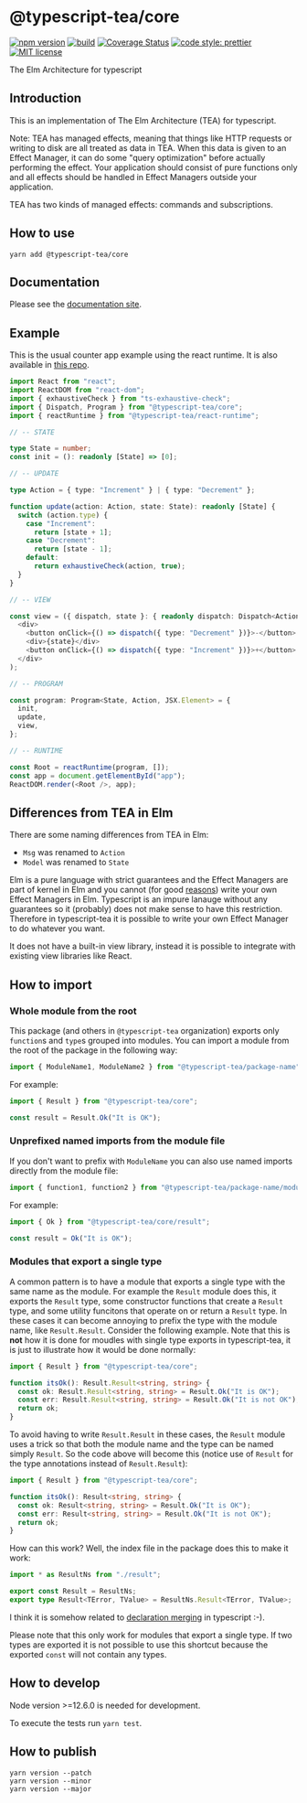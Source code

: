 # @typescript-tea/core

[![npm version][version-image]][version-url]
[![build][build-image]][build-url]
[![Coverage Status][codecov-image]][codecov-url]
[![code style: prettier][prettier-image]][prettier-url]
[![MIT license][license-image]][license-url]

The Elm Architecture for typescript

## Introduction

This is an implementation of The Elm Architecture (TEA) for typescript.

Note: TEA has managed effects, meaning that things like HTTP requests or writing to disk are all treated as data in TEA. When this data is given to an Effect Manager, it can do some "query optimization" before actually performing the effect. Your application should consist of pure functions only and all effects should be handled in Effect Managers outside your application.

TEA has two kinds of managed effects: commands and subscriptions.

## How to use

```
yarn add @typescript-tea/core
```

## Documentation

Please see the [documentation site](https://typescript-tea.github.io/core).

## Example

This is the usual counter app example using the react runtime. It is also available in [this repo](https://github.com/typescript-tea/simple-counter-example).

```ts
import React from "react";
import ReactDOM from "react-dom";
import { exhaustiveCheck } from "ts-exhaustive-check";
import { Dispatch, Program } from "@typescript-tea/core";
import { reactRuntime } from "@typescript-tea/react-runtime";

// -- STATE

type State = number;
const init = (): readonly [State] => [0];

// -- UPDATE

type Action = { type: "Increment" } | { type: "Decrement" };

function update(action: Action, state: State): readonly [State] {
  switch (action.type) {
    case "Increment":
      return [state + 1];
    case "Decrement":
      return [state - 1];
    default:
      return exhaustiveCheck(action, true);
  }
}

// -- VIEW

const view = ({ dispatch, state }: { readonly dispatch: Dispatch<Action>; readonly state: State }) => (
  <div>
    <button onClick={() => dispatch({ type: "Decrement" })}>-</button>
    <div>{state}</div>
    <button onClick={() => dispatch({ type: "Increment" })}>+</button>
  </div>
);

// -- PROGRAM

const program: Program<State, Action, JSX.Element> = {
  init,
  update,
  view,
};

// -- RUNTIME

const Root = reactRuntime(program, []);
const app = document.getElementById("app");
ReactDOM.render(<Root />, app);
```

## Differences from TEA in Elm

There are some naming differences from TEA in Elm:

- `Msg` was renamed to `Action`
- `Model` was renamed to `State`

Elm is a pure language with strict guarantees and the Effect Managers are part of kernel in Elm and you cannot (for good [reasons](https://groups.google.com/forum/#!msg/elm-dev/1JW6wknkDIo/H9ZnS71BCAAJ)) write your own Effect Managers in Elm. Typescript is an impure lanauge without any guarantees so it (probably) does not make sense to have this restriction. Therefore in typescript-tea it is possible to write your own Effect Manager to do whatever you want.

It does not have a built-in view library, instead it is possible to integrate with existing view libraries like React.

## How to import

### Whole module from the root

This package (and others in `@typescript-tea` organization) exports only `function`s and `type`s grouped into modules. You can import a module from the root of the package in the following way:

```ts
import { ModuleName1, ModuleName2 } from "@typescript-tea/package-name";
```

For example:

```ts
import { Result } from "@typescript-tea/core";

const result = Result.Ok("It is OK");
```

### Unprefixed named imports from the module file

If you don't want to prefix with `ModuleName` you can also use named imports directly from the module file:

```ts
import { function1, function2 } from "@typescript-tea/package-name/module-name";
```

For example:

```ts
import { Ok } from "@typescript-tea/core/result";

const result = Ok("It is OK");
```

### Modules that export a single type

A common pattern is to have a module that exports a single type with the same name as the module. For example the `Result` module does this, it exports the `Result` type, some constructor functions that create a `Result` type, and some utility funcitons that operate on or return a `Result` type. In these cases it can become annoying to prefix the type with the module name, like `Result.Result`. Consider the following example. Note that this is **not** how it is done for moudles with single type exports in typescript-tea, it is just to illustrate how it would be done normally:

```ts
import { Result } from "@typescript-tea/core";

function itsOk(): Result.Result<string, string> {
  const ok: Result.Result<string, string> = Result.Ok("It is OK");
  const err: Result.Result<string, string> = Result.Ok("It is not OK");
  return ok;
}
```

To avoid having to write `Result.Result` in these cases, the `Result` module uses a trick so that both the module name and the type can be named simply `Result`. So the code above will become this (notice use of `Result` for the type annotations instead of `Result.Result`):

```ts
import { Result } from "@typescript-tea/core";

function itsOk(): Result<string, string> {
  const ok: Result<string, string> = Result.Ok("It is OK");
  const err: Result<string, string> = Result.Ok("It is not OK");
  return ok;
}
```

How can this work? Well, the index file in the package does this to make it work:

```ts
import * as ResultNs from "./result";

export const Result = ResultNs;
export type Result<TError, TValue> = ResultNs.Result<TError, TValue>;
```

I think it is somehow related to [declaration merging](https://www.typescriptlang.org/docs/handbook/declaration-merging.html) in typescript :-).

Please note that this only work for modules that export a single type. If two types are exported it is not possible to use this shortcut because the exported `const` will not contain any types.

## How to develop

Node version >=12.6.0 is needed for development.

To execute the tests run `yarn test`.

## How to publish

```
yarn version --patch
yarn version --minor
yarn version --major
```

[version-image]: https://img.shields.io/npm/v/@typescript-tea/core.svg?style=flat
[version-url]: https://www.npmjs.com/package/@typescript-tea/core
[build-image]: https://github.com/typescript-tea/core/workflows/Build/badge.svg
[build-url]: https://github.com/typescript-tea/core/actions?query=workflow%3ABuild+branch%3Amaster
[codecov-image]: https://codecov.io/gh/typescript-tea/core/branch/master/graph/badge.svg
[codecov-url]: https://codecov.io/gh/typescript-tea/core
[prettier-image]: https://img.shields.io/badge/code_style-prettier-ff69b4.svg?style=flat
[prettier-url]: https://github.com/prettier/prettier
[license-image]: https://img.shields.io/github/license/typescript-tea/core.svg?style=flat
[license-url]: https://opensource.org/licenses/MIT
